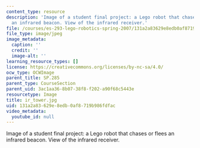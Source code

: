 ```yaml
---
content_type: resource
description: 'Image of a student final project: a Lego robot that chases or flees
  an infrared beacon. View of the infrared receiver.'
file: /courses/es-293-lego-robotics-spring-2007/131a2a83629e8edb0af8719b986fdfac_ir_tower.jpg
file_type: image/jpeg
image_metadata:
  caption: ''
  credit: ''
  image-alt: ''
learning_resource_types: []
license: https://creativecommons.org/licenses/by-nc-sa/4.0/
ocw_type: OCWImage
parent_title: SP.285
parent_type: CourseSection
parent_uid: 3ac1aa36-8b07-38f8-f202-a90f68c5443e
resourcetype: Image
title: ir_tower.jpg
uid: 131a2a83-629e-8edb-0af8-719b986fdfac
video_metadata:
  youtube_id: null
---
```

Image of a student final project: a Lego robot that chases or flees an infrared beacon. View of the infrared receiver.